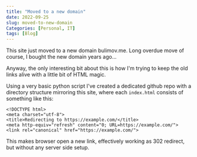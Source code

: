 ```yaml
---
title: "Moved to a new domain"
date: 2022-09-25
slug: moved-to-new-domain
Categories: [Personal, IT]
tags: [Blog]
---
```


This site just moved to a new domain bulimov.me.
Long overdue move of course, I bought the new domain years ago...

Anyway, the only interesting bit about this is how I'm trying to keep the old links
alive with a little bit of HTML magic.

Using a very basic python script I've created a dedicated github repo
with a directory structure mirroring this site,
where each `index.html` consists of something like this:

```
<!DOCTYPE html>
<meta charset="utf-8">
<title>Redirecting to https://example.com/</title>
<meta http-equiv="refresh" content="0; URL=https://example.com/">
<link rel="canonical" href="https://example.com/">
```

This makes browser open a new link, effectively working as 302 redirect, but without any server side setup.
